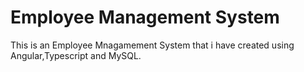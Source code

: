 # Employee Management System 
 This is an Employee Mnagamement System that i have created using Angular,Typescript and MySQL.

